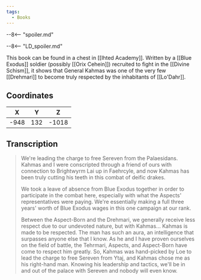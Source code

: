 ```yaml
---
tags:
  - Books
---
```


--8<-- "spoiler.md"

--8<-- "LD_spoiler.md"

This book can be found in a chest in [[Ihted Academy]]. Written by a [[Blue Exodus]] soldier (possibly [[Orix Cehein]]) recruited to fight in the [[Divine Schism]], it shows that General Kahmas was one of the very few [[Drehmari]] to become truly respected by the inhabitants of [[Lo'Dahr]].

## Coordinates
| **X** | **Y** | **Z** |
| :---: | :---: | :---: |
| -948  |  132  | -1018 |

## Transcription
> We're leading the charge to free Sereven from the Palaesidans. Kahmas and I were conscripted through a friend of ours with connection to Brightwyrm Lai up in Faehrcyle, and now Kahmas has been truly cutting his teeth in this combat of deific drakes.
>
> We took a leave of absence from Blue Exodus together in order to participate in the combat here, especially with what the Aspects' representatives were paying. We're essentially making a full three years' worth of Blue Exodus wages in this one campaign at our rank.
>
> Between the Aspect-Born and the Drehmari, we generally receive less respect due to our undevoted nature, but with Kahmas... Kahmas is made to be respected. The man has such an aura, an intelligence that surpasses anyone else that I know. As he and I have proven ourselves on the field of battle, the Tehrmari, Aspects, and Aspect-Born have come to respect him greatly. So, Kahmas was hand-picked by Loe to lead the charge to free Sereven from Ytaj, and Kahmas chose me as his right-hand man. Knowing his leadership and tactics, we'll be in and out of the palace with Sereven and nobody will even know.

